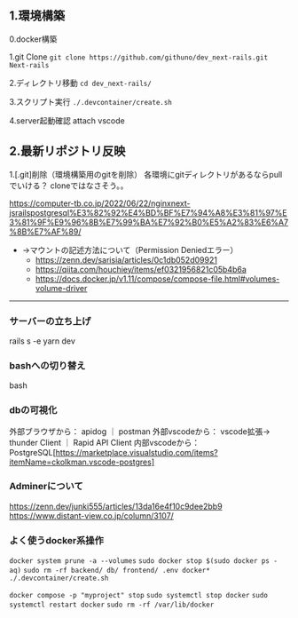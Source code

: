 ## 1.環境構築
0.docker構築

1.git Clone
`git clone https://github.com/githuno/dev_next-rails.git Next-rails`

2.ディレクトリ移動
`cd dev_next-rails/`

3.スクリプト実行
`./.devcontainer/create.sh`

4.server起動確認
attach vscode

## 2.最新リポジトリ反映

1.[.git]削除（環境構築用のgitを削除）
各環境にgitディレクトリがあるならpullでいける？
cloneではなさそう。。

https://computer-tb.co.jp/2022/06/22/nginxnext-jsrailspostgresql%E3%82%92%E4%BD%BF%E7%94%A8%E3%81%97%E3%81%9F%E9%96%8B%E7%99%BA%E7%92%B0%E5%A2%83%E6%A7%8B%E7%AF%89/
- →マウントの記述方法について（Permission Deniedエラー）
    - https://zenn.dev/sarisia/articles/0c1db052d09921
    - https://qiita.com/houchiey/items/ef0321956821c05b4b6a
    - https://docs.docker.jp/v1.11/compose/compose-file.html#volumes-volume-driver



-----------------
### サーバーの立ち上げ
rails s -e
yarn dev

### bashへの切り替え
bash

### dbの可視化
外部ブラウザから：  apidog ｜ postman
外部vscodeから：   vscode拡張-> thunder Client ｜ Rapid API Client
内部vscodeから：    PostgreSQL[https://marketplace.visualstudio.com/items?itemName=ckolkman.vscode-postgres]
 <!-- VScodeのPostgreSQL拡張が便利:https://od10z.wordpress.com/2019/12/17/vscode-extensions-for-postgresql/ -->
    

### Adminerについて
https://zenn.dev/junki555/articles/13da16e4f10c9dee2bb9
https://www.distant-view.co.jp/column/3107/

### よく使うdocker系操作
`docker system prune -a --volumes`
`sudo docker stop $(sudo docker ps -aq)`
`sudo rm -rf backend/ db/ frontend/ .env docker*`
`./.devcontainer/create.sh`

`docker compose -p "myproject" stop`
`sudo systemctl stop docker`
`sudo systemctl restart docker`
`sudo rm -rf /var/lib/docker`